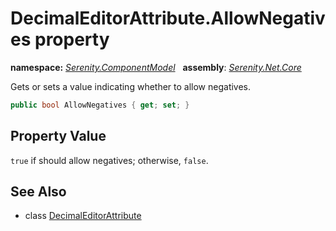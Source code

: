 # DecimalEditorAttribute.AllowNegatives property
**namespace:** *[Serenity.ComponentModel](../../README.md#serenity.componentmodel-namespace)*   **assembly**: *[Serenity.Net.Core](../../README.md)*

Gets or sets a value indicating whether to allow negatives.

```csharp
public bool AllowNegatives { get; set; }
```

## Property Value

`true` if should allow negatives; otherwise, `false`.

## See Also

* class [DecimalEditorAttribute](../DecimalEditorAttribute.md)